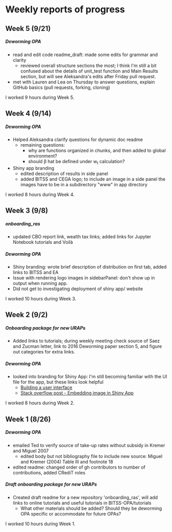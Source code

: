 # Weekly reports of progress

## Week 5 (9/21)

##### Deworming OPA

- read and edit code readme_draft: made some edits for grammar and clarity
  - reviewed overall structure sections the most; I think I'm still a bit confused about the details of unit_test function and Main Results section, but will see Aleksandra's edits after Friday pull request.
- met with Lauren and Lea on Thursday to answer questions, explain GitHub basics (pull requests, forking, cloning)

I worked 9 hours during Week 5.


## Week 4 (9/14)

##### Deworming OPA
- Helped Aleksandra clarify questions for dynamic doc readme
  - remaining questions:
    - why are functions organized in chunks, and then added to global environment?
    - should &beta; hat be defined under w<sub>t</sub> calculation?
- Shiny app branding
  - edited description of results in side panel
  - added BITSS and CEGA logo; to include an image in a side panel the images have to be in a subdirectory "www" in app directory

I worked 8 hours during Week 4.


## Week 3 (9/8)

##### onboarding_ras
- updated CBO report link, wealth tax links; added links for Jupyter Notebook tutorials and Voilà

##### Deworming OPA
- Shiny branding: wrote brief description of distribution on first tab, added links to BITSS and EA
- Issue with rendering logo images in sidebarPanel: don't show up in output when running app.
- Did not get to investigating deployment of shiny app/ website

I worked 10 hours during Week 3.


## Week 2 (9/2)

##### Onboarding package for new URAPs
- Added links to tutorials; during weekly meeting check source of Saez and Zucman letter, link to 2016 Deworming paper section 5, and figure out categories for extra links.

##### Deworming OPA
- looked into branding for Shiny App: I'm still becoming familiar with the UI file for the app, but these links look helpful
  - [Building a user interface](http://shiny.rstudio-staging.com/tutorial/written-tutorial/lesson2/)
  - [Stack overflow post - Embedding image in Shiny App](https://stackoverflow.com/questions/21996887/embedding-image-in-shiny-app)


I worked 8 hours during Week 2.


## Week 1 (8/26)

##### Deworming OPA
- emailed Ted to verify source of take-up rates without subsidy in Kremer and Miguel 2007
  - edited body but not bibliography file to include new source: Miguel and Kremer (2004) Table III and footnote 18
- edited readme: changed order of gh contributors to number of contributions, added CRediT roles

##### Draft onboarding package for new URAPs
- Created draft readme for a new repository 'onboarding_ras', will add links to online tutorials and useful tutorials in BITSS-OPA/tutorials
  - What other materials should be added? Should they be deworming OPA specific or accommodate for future OPAs?

I worked 10 hours during Week 1.  
